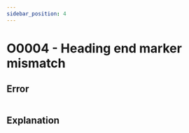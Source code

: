 ```yaml
---
sidebar_position: 4
---
```


# O0004 - Heading end marker mismatch

## Error

```erlang
```

## Explanation
